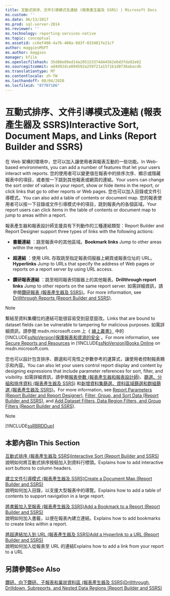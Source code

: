 ```yaml
---
title: 互動式排序、文件引導模式及連結 (報表產生器及 SSRS) | Microsoft Docs
ms.custom: ''
ms.date: 06/13/2017
ms.prod: sql-server-2014
ms.reviewer: ''
ms.technology: reporting-services-native
ms.topic: conceptual
ms.assetid: cc6ef408-4a76-408a-9d3f-033481fe21cf
author: maggiesMSFT
ms.author: maggies
manager: kfile
ms.openlocfilehash: 35d88e89ed14a205153374d44562e6d3fda92e02
ms.sourcegitcommit: ad4d92dce894592a259721a1571b1d8736abacdb
ms.translationtype: MT
ms.contentlocale: zh-TW
ms.lasthandoff: 08/04/2020
ms.locfileid: "87707106"
---
```

# <a name="interactive-sort-document-maps-and-links-report-builder-and-ssrs"></a><span data-ttu-id="9962c-102">互動式排序、文件引導模式及連結 (報表產生器及 SSRS)</span><span class="sxs-lookup"><span data-stu-id="9962c-102">Interactive Sort, Document Maps, and Links (Report Builder and SSRS)</span></span>
  <span data-ttu-id="9962c-103">在 Web 架構的環境中，您可以加入讓使用者與報表互動的一些功能。</span><span class="sxs-lookup"><span data-stu-id="9962c-103">In Web-based environments, you can add a number of features that let your users interact with reports.</span></span> <span data-ttu-id="9962c-104">您的使用者可以變更值在報表中的排序次序、顯示或隱藏報表中的項目，或者按一下跳到其他報表或網頁的連結。</span><span class="sxs-lookup"><span data-stu-id="9962c-104">Your users can change the sort order of values in your report, show or hide items in the report, or click links that go to other reports or Web pages.</span></span> <span data-ttu-id="9962c-105">您也可以加入目錄或文件引導模式。</span><span class="sxs-lookup"><span data-stu-id="9962c-105">You can also add a table of contents or document map.</span></span> <span data-ttu-id="9962c-106">您的報表使用者可以按一下目錄或文件引導模式中的項目，跳到報表內的各個區域。</span><span class="sxs-lookup"><span data-stu-id="9962c-106">Your report users can click items in the table of contents or document map to jump to areas within a report.</span></span>  
  
 <span data-ttu-id="9962c-107">報表產生器和報表設計師支援具有下列動作的三種連結類型：</span><span class="sxs-lookup"><span data-stu-id="9962c-107">Report Builder and Report Designer support three types of links with the following actions:</span></span>  
  
-   <span data-ttu-id="9962c-108">**書籤連結** ：跳至報表中的其他區域。</span><span class="sxs-lookup"><span data-stu-id="9962c-108">**Bookmark links** Jump to other areas within the report.</span></span>  
  
-   <span data-ttu-id="9962c-109">**超連結** ：使用 URL 存取跳至指定報表伺服器上網頁或報表位址的 URL。</span><span class="sxs-lookup"><span data-stu-id="9962c-109">**Hyperlinks** Jump to URLs that specify the address of Web pages or reports on a report server by using URL access.</span></span>  
  
-   <span data-ttu-id="9962c-110">**鑽研報表連結** ：跳至相同報表伺服器上的其他報表。</span><span class="sxs-lookup"><span data-stu-id="9962c-110">**Drillthrough report links** Jump to other reports on the same report server.</span></span> <span data-ttu-id="9962c-111">如需詳細資訊，請參閱[鑽研報表 &#40;報表產生器及 SSRS&#41;](drillthrough-reports-report-builder-and-ssrs.md)。</span><span class="sxs-lookup"><span data-stu-id="9962c-111">For more information, see [Drillthrough Reports &#40;Report Builder and SSRS&#41;](drillthrough-reports-report-builder-and-ssrs.md).</span></span>  
  
> [!NOTE]  
>  <span data-ttu-id="9962c-112">繫結至資料集欄位的連結可能很容易受到惡意竄改。</span><span class="sxs-lookup"><span data-stu-id="9962c-112">Links that are bound to dataset fields can be vulnerable to tampering for malicious purposes.</span></span> <span data-ttu-id="9962c-113">如需詳細資訊，請參閱 msdn.microsoft.com 上《 [線上叢書》](../security/secure-reports-and-resources.md) 中的 [!INCLUDE[ssNoVersion](../../includes/ssnoversion-md.md)][保護報表和資源的安全](https://go.microsoft.com/fwlink/?LinkId=154888) 。</span><span class="sxs-lookup"><span data-stu-id="9962c-113">For more information, see [Secure Reports and Resources](../security/secure-reports-and-resources.md) in [!INCLUDE[ssNoVersion](../../includes/ssnoversion-md.md)][Books Online](https://go.microsoft.com/fwlink/?LinkId=154888) on msdn.microsoft.com.</span></span>  
  
 <span data-ttu-id="9962c-114">您也可以設計包含排序、篩選和可見性之參數參考的運算式，讓使用者控制報表顯示和內容。</span><span class="sxs-lookup"><span data-stu-id="9962c-114">You can also let your users control report display and content by designing expressions that include parameter references for sort, filter, and visibility.</span></span> <span data-ttu-id="9962c-115">如需詳細資訊，請參閱[報表參數 &#40;報表產生器和報表設計師&#41;](report-parameters-report-builder-and-report-designer.md)、[篩選、分組和排序資料 &#40;報表產生器及 SSRS&#41;](filter-group-and-sort-data-report-builder-and-ssrs.md) 和[新增資料集篩選、資料區域篩選和群組篩選 &#40;報表產生器及 SSRS&#41;](add-dataset-filters-data-region-filters-and-group-filters.md)。</span><span class="sxs-lookup"><span data-stu-id="9962c-115">For more information, see [Report Parameters &#40;Report Builder and Report Designer&#41;](report-parameters-report-builder-and-report-designer.md), [Filter, Group, and Sort Data &#40;Report Builder and SSRS&#41;](filter-group-and-sort-data-report-builder-and-ssrs.md), and [Add Dataset Filters, Data Region Filters, and Group Filters &#40;Report Builder and SSRS&#41;](add-dataset-filters-data-region-filters-and-group-filters.md).</span></span>  
  
> [!NOTE]  
>  [!INCLUDE[ssRBRDDup](../../includes/ssrbrddup-md.md)]  
  
## <a name="in-this-section"></a><span data-ttu-id="9962c-116">本節內容</span><span class="sxs-lookup"><span data-stu-id="9962c-116">In This Section</span></span>  
 [<span data-ttu-id="9962c-117">互動式排序 &#40;報表產生器及 SSRS&#41;</span><span class="sxs-lookup"><span data-stu-id="9962c-117">Interactive Sort &#40;Report Builder and SSRS&#41;</span></span>](interactive-sort-report-builder-and-ssrs.md)  
 <span data-ttu-id="9962c-118">說明如何將互動式排序按鈕加入到資料行標頭。</span><span class="sxs-lookup"><span data-stu-id="9962c-118">Explains how to add interactive sort buttons to column headers.</span></span>  
  
 [<span data-ttu-id="9962c-119">建立文件引導模式 &#40;報表產生器及 SSRS&#41;</span><span class="sxs-lookup"><span data-stu-id="9962c-119">Create a Document Map &#40;Report Builder and SSRS&#41;</span></span>](create-a-document-map-report-builder-and-ssrs.md)  
 <span data-ttu-id="9962c-120">說明如何加入目錄，以支援大型報表中的導覽。</span><span class="sxs-lookup"><span data-stu-id="9962c-120">Explains how to add a table of contents to support navigation in a large report.</span></span>  
  
 [<span data-ttu-id="9962c-121">將書籤加入至報表 &#40;報表產生器及 SSRS&#41;</span><span class="sxs-lookup"><span data-stu-id="9962c-121">Add a Bookmark to a Report &#40;Report Builder and SSRS&#41;</span></span>](add-a-bookmark-to-a-report-report-builder-and-ssrs.md)  
 <span data-ttu-id="9962c-122">說明如何加入書籤，以便在報表內建立連結。</span><span class="sxs-lookup"><span data-stu-id="9962c-122">Explains how to add bookmarks to create links within a report.</span></span>  
  
 [<span data-ttu-id="9962c-123">將超連結加入到 URL &#40;報表產生器及 SSRS&#41;</span><span class="sxs-lookup"><span data-stu-id="9962c-123">Add a Hyperlink to a URL &#40;Report Builder and SSRS&#41;</span></span>](add-a-hyperlink-to-a-url-report-builder-and-ssrs.md)  
 <span data-ttu-id="9962c-124">說明如何加入從報表至 URL 的連結</span><span class="sxs-lookup"><span data-stu-id="9962c-124">Explains how to add a link from your report to a URL</span></span>  
  
## <a name="see-also"></a><span data-ttu-id="9962c-125">另請參閱</span><span class="sxs-lookup"><span data-stu-id="9962c-125">See Also</span></span>  
 [<span data-ttu-id="9962c-126">鑽研、向下鑽研、子報表和巢狀資料區 &#40;報表產生器及 SSRS&#41;</span><span class="sxs-lookup"><span data-stu-id="9962c-126">Drillthrough, Drilldown, Subreports, and Nested Data Regions &#40;Report Builder and SSRS&#41;</span></span>](drillthrough-drilldown-subreports-and-nested-data-regions.md)  
  
  
